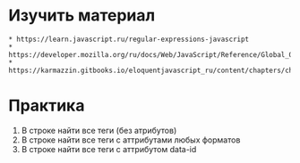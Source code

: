# Изучить материал
    * https://learn.javascript.ru/regular-expressions-javascript
    * https://developer.mozilla.org/ru/docs/Web/JavaScript/Reference/Global_Objects/RegExp
    * https://karmazzin.gitbooks.io/eloquentjavascript_ru/content/chapters/chapter9.html
# Практика
 

 1) В строке найти все теги (без атрибутов)
 2) В строке найти все теги с аттрибутами любых форматов
 3) В строке найти все теги с аттрибутом data-id